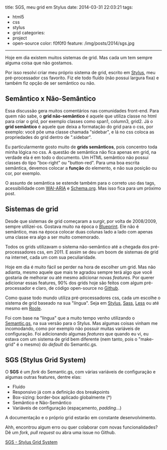 title: SGS, meu grid em Stylus
date: 2014-03-31 22:03:21
tags: 
- html5
- css
- stylus
- grid
categories: 
- project
- open-source
color: f0f0f0
feature: /img/posts/2014/sgs.jpg
---

Hoje em dia existem muitos sistemas de grid. Mas cada um tem sempre alguma coisa que não gostamos.

<!-- more -->

Por isso resolvi criar meu próprio sistema de grid, escrito em [Stylus](http://learnboost.github.io/stylus/), meu pré-processador css favorito. Fiz ele todo fluído (não possui largura fixa) e também fiz opção de ser semântico ou não.

## Semântico x Não-Semântico

Essa discussão gera muitos comentários nas comunidades front-end. Para quem não sabe, o **grid não-semântico** é aquele que utiliza classe no html para criar o grid, por exemplo classes como span1, column3, grid2. Já o **grid semântico** é aquele que deixa a formatação do grid para o css, por exemplo: você põe uma classe chamada "sidebar", e lá no css coloca as propriedades do grid dentro de ".sidebar".

Eu particularmente gosto muito de **grids semânticos**, pois concentro toda minha lógica no css. A questão de semântica não fica apenas em grid, na verdade ela é em todo o documento. Um HTML semântico não possui classes do tipo "box-right" ou "button-red". Para uma boa escrita semântica, devemos colocar a **função** do elemento, e não sua posição ou cor, por exemplo.

O assunto de semântica se estende também para o correto uso das tags, acessibilidade com [WAI-ARIA](http://www.w3.org/WAI/intro/aria) e [Schema.org](https://schema.org/). Mas isso fica para um próximo post.

## Sistemas de grid

Desde que sistemas de grid começaram a surgir, por volta de 2008/2009, sempre utilizei-os. Gostava muito na época o [Blueprint](http://www.blueprintcss.org/). Ele não é semântico, mas na época colocar duas colunas lado a lado com apenas uma classe era algo a ser muito comemorado.

Todos os grids utilizavam o sistema não-semântico até a chegada dos pré-processadores css, em 2011. E assim se deu um boom de sistemas de grid na internet, cada um com sua peculiaridade.

Hoje em dia é muito fácil se perder na hora de escolher um grid. Mas não adianta, mesmo aquele que mais te agradou sempre terá algo que você gostaria de melhorar ou até mesmo adicionar novas *features*. Por querer adicionar essas features, 90% dos grids hoje são feitos com algum pré-processador e claro, de código open-source no [Github](https://github.com).

Como quase todo mundo utiliza pré-processadores css, cada um escolhe o sistema de grid baseado na sua "língua". Seja em [Stylus](http://learnboost.github.io/stylus/), [Sass](http://sass-lang.com/), [Less](http://lesscss.org/) ou até mesmo em [Roole](http://roole.org/).

Foi com base na "língua" que a muito tempo venho utilizando o [Semantic.gs](http://semantic.gs), na sua versão para o Stylus. Mas algumas coisas vinham me incomodando, como por exemplo não possuir muitas variáveis de configuração. Foi adicionando algumas *features* que quando eu vi, eu estava com um sistema de grid bem diferente (nem tanto, pois o "make-grid" é o mesmo) do *default* do Semantic.gs.

## SGS (Stylus Grid System)

O **SGS** é um *fork* do Semantic.gs, com várias variáveis de configuração e algumas outras features, dentre elas:

- Fluído
- Responsivo já com a definição dos breakpoints
- Box-sizing: border-box aplicado globalmente (*)
- Semântico e Não-Semântico
- Variáveis de configuração (espaçamento, *padding*...)


A documentação e o próprio grid estarão em constante desenvolvimento.

Ahh, encontrou algum erro ou quer colaborar com novas funcionalidades? Dê um *fork*, *pull request* ou abra uma issue no Github.

<a href="http://diogomoretti.github.io/sgs/" class="btn btn-info"><i class="fa fa-share"></i>SGS - Stylus Grid System</a>